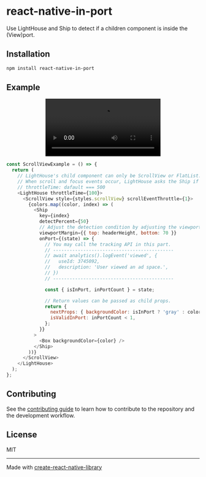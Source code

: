 # react-native-in-port

Use LightHouse and Ship to detect if a children component is inside the (View)port.

## Installation

```sh
npm install react-native-in-port
```

## Example

<div align="center">
  <video src="https://user-images.githubusercontent.com/75321423/233711305-2c144676-641c-49c3-97ec-0705dd04195a.mov"></video>
</div>

```js
const ScrollViewExample = () => {
  return (
    // LightHouse's child component can only be ScrollView or FlatList.
    // When scroll and focus events occur, LightHouse asks the Ship if it is within a (view)port.
    // throttleTime: dafault === 500
    <LightHouse throttleTime={100}>
      <ScrollView style={styles.scrollView} scrollEventThrottle={1}>
        {colors.map((color, index) => (
          <Ship
            key={index}
            detectPercent={50}
            // Adjust the detection condition by adjusting the viewport area.
            viewportMargin={{ top: headerHeight, bottom: 70 }}
            onPort={(state) => {
              // You may call the tracking API in this part.
              // --------------------------------------------
              // await analytics().logEvent('viewed', {
              //   useId: 3745092,
              //   description: 'User viewed an ad space.',
              // })
              // --------------------------------------------

              const { isInPort, inPortCount } = state;

              // Return values can be passed as child props.
              return {
                nextProps: { backgroundColor: isInPort ? 'gray' : color },
                isValidInPort: inPortCount < 1,
              };
            }}
          >
            <Box backgroundColor={color} />
          </Ship>
        ))}
      </ScrollView>
    </LightHouse>
  );
};
```
## Contributing

See the [contributing guide](CONTRIBUTING.md) to learn how to contribute to the repository and the development workflow.

## License

MIT

---

Made with [create-react-native-library](https://github.com/callstack/react-native-builder-bob)
